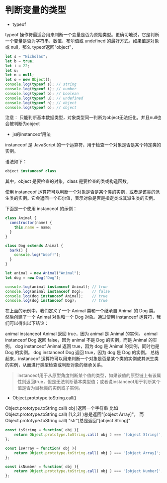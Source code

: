 #  判断变量的类型

- typeof

typeof 操作符最适合用来判断一个变量是否为原始类型。更确切地说，它是判断一个变量是否为字符串、数值、布尔值或 undefined 的最好方式。如果值是对象或 null，那么 typeof返回"object"，

```js
let s = "Nicholas"; 
let b = true; 
let i = 22; 
let u; 
let n = null; 
let o = new Object(); 
console.log(typeof s); // string 
console.log(typeof i); // number 
console.log(typeof b); // boolean 
console.log(typeof u); // undefined 
console.log(typeof n); // object 
console.log(typeof o); // object
```

注意： 只能判断基本数据类型，对象类型同一判断为object无法细化，并且null也会被判断为object

- js的instanceof用法

instanceof 是 JavaScript 的一个运算符，用于检查一个对象是否是某个特定类的实例。

语法如下：

```js
object instanceof class
```
其中，object 是要检查的对象，class 是要检查的类或构造函数。

使用 instanceof 运算符可以判断一个对象是否是某个类的实例，或者是该类的派生类的实例。它会返回一个布尔值，表示对象是否是指定类或其派生类的实例。

下面是一个使用 instanceof 的示例：

```js
class Animal {
  constructor(name) {
    this.name = name;
  }
}

class Dog extends Animal {
  bark() {
    console.log("Woof!");
  }
}

let animal = new Animal("Animal");
let dog = new Dog("Dog");

console.log(animal instanceof Animal); // true
console.log(animal instanceof Dog);    // false
console.log(dog instanceof Animal);    // true
console.log(dog instanceof Dog);       // true
```

在上面的示例中，我们定义了一个 Animal 类和一个继承自 Animal 的 Dog 类。然后创建了一个 Animal 对象和一个 Dog 对象。通过使用 instanceof 运算符，我们可以得出以下结论：

animal instanceof Animal 返回 true，因为 animal 是 Animal 的实例。
animal instanceof Dog 返回 false，因为 animal 不是 Dog 的实例，而是 Animal 的实例。
dog instanceof Animal 返回 true，因为 dog 是 Animal 的实例，同时也是 Dog 的实例。
dog instanceof Dog 返回 true，因为 dog 是 Dog 的实例。
总结起来，instanceof 运算符可以用来判断一个对象是否是某个类的实例或其派生类的实例，从而进行类型检查或判断对象的继承关系。
> instanceof用于从原型角度判断某个值的类型，如果该值的原型链上有该属性则返回true，但是无法判断基本类型值；或者说instanceof用于判断某个值是否为目标类的实例或子实例。

- Object.prototype.toString.call()

Object.prototype.toString.call( obj )返回一个字符串
比如Object.prototype.toString.call( [1,2,3] )总是返回"[object Array]"，
而Object.prototype.toString.call( "str")总是返回"[object String]"

```js
const isString = function( obj ){
    return Object.prototype.toString.call( obj ) === '[object String]';
};

const isArray = function( obj ){
    return Object.prototype.toString.call( obj ) === '[object Array]';
};

const isNumber = function( obj ){
    return Object.prototype.toString.call( obj ) === '[object Number]';
};
```